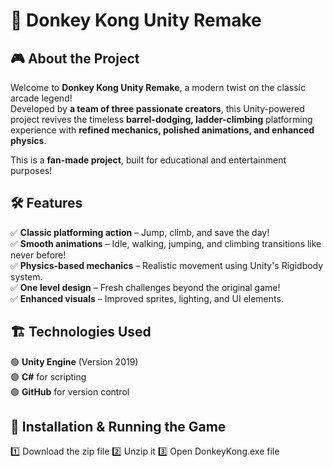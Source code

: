 # 🦍 Donkey Kong Unity Remake

## 🎮 About the Project
Welcome to **Donkey Kong Unity Remake**, a modern twist on the classic arcade legend!  
Developed by **a team of three passionate creators**, this Unity-powered project revives the timeless **barrel-dodging, ladder-climbing** platforming experience with **refined mechanics, polished animations, and enhanced physics**.

This is a **fan-made project**, built for educational and entertainment purposes!

## 🛠 Features
✅ **Classic platforming action** – Jump, climb, and save the day!  
✅ **Smooth animations** – Idle, walking, jumping, and climbing transitions like never before!  
✅ **Physics-based mechanics** – Realistic movement using Unity's Rigidbody system.  
✅ **One level design** – Fresh challenges beyond the original game!  
✅ **Enhanced visuals** – Improved sprites, lighting, and UI elements.  

## 🏗 Technologies Used
🟢 **Unity Engine** (Version 2019)  
🟢 **C#** for scripting  
🟢 **GitHub** for version control  

## 🚀 Installation & Running the Game
1️⃣ Download the zip file
2️⃣ Unzip it
3️⃣ Open DonkeyKong.exe file
